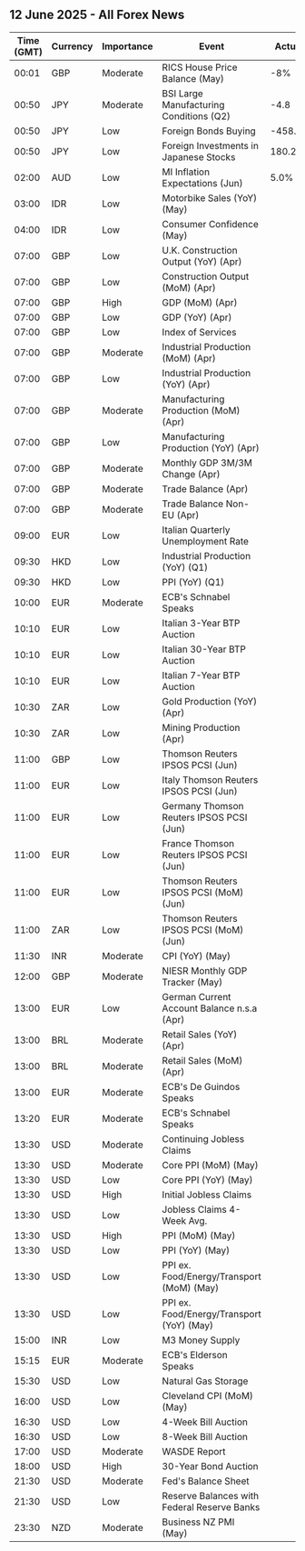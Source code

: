 ## 12 June 2025 - All Forex News

| Time (GMT) | Currency | Importance | Event | Actual | Forecast | Previous |
|------|----------|------------|-------|--------|----------|----------|
| 00:01 | GBP | Moderate | RICS House Price Balance (May) | -8% |  | -3% |
| 00:50 | JPY | Moderate | BSI Large Manufacturing Conditions (Q2) | -4.8 | 0.8 | -2.4 |
| 00:50 | JPY | Low | Foreign Bonds Buying | -458.6B |  | -118.0B |
| 00:50 | JPY | Low | Foreign Investments in Japanese Stocks | 180.2B |  | 336.1B |
| 02:00 | AUD | Low | MI Inflation Expectations (Jun) | 5.0% |  | 4.1% |
| 03:00 | IDR | Low | Motorbike Sales (YoY) (May) |  |  | 3.00% |
| 04:00 | IDR | Low | Consumer Confidence (May) |  |  | 121.7 |
| 07:00 | GBP | Low | U.K. Construction Output (YoY) (Apr) |  |  | 1.4% |
| 07:00 | GBP | Low | Construction Output (MoM) (Apr) |  | 0.3% | 0.5% |
| 07:00 | GBP | High | GDP (MoM) (Apr) |  | -0.1% | 0.2% |
| 07:00 | GBP | Low | GDP (YoY) (Apr) |  |  | 1.1% |
| 07:00 | GBP | Low | Index of Services |  |  | 0.7% |
| 07:00 | GBP | Moderate | Industrial Production (MoM) (Apr) |  | -0.4% | -0.7% |
| 07:00 | GBP | Low | Industrial Production (YoY) (Apr) |  | -0.2% | -0.7% |
| 07:00 | GBP | Moderate | Manufacturing Production (MoM) (Apr) |  | -0.8% | -0.8% |
| 07:00 | GBP | Low | Manufacturing Production (YoY) (Apr) |  | 0.4% | -0.8% |
| 07:00 | GBP | Moderate | Monthly GDP 3M/3M Change (Apr) |  | 0.7% | 0.7% |
| 07:00 | GBP | Moderate | Trade Balance (Apr) |  | -20.80B | -19.87B |
| 07:00 | GBP | Moderate | Trade Balance Non-EU (Apr) |  |  | -6.83B |
| 09:00 | EUR | Low | Italian Quarterly Unemployment Rate |  | 6.0% | 6.1% |
| 09:30 | HKD | Low | Industrial Production (YoY) (Q1) |  |  | 0.90% |
| 09:30 | HKD | Low | PPI (YoY) (Q1) |  |  | 4.10% |
| 10:00 | EUR | Moderate | ECB's Schnabel Speaks |  |  |  |
| 10:10 | EUR | Low | Italian 3-Year BTP Auction |  |  | 2.40% |
| 10:10 | EUR | Low | Italian 30-Year BTP Auction |  |  | 4.700% |
| 10:10 | EUR | Low | Italian 7-Year BTP Auction |  |  | 3.28% |
| 10:30 | ZAR | Low | Gold Production (YoY) (Apr) |  |  | -11.1% |
| 10:30 | ZAR | Low | Mining Production (Apr) |  |  | -2.8% |
| 11:00 | GBP | Low | Thomson Reuters IPSOS PCSI (Jun) |  |  | 49.3 |
| 11:00 | EUR | Low | Italy Thomson Reuters IPSOS PCSI (Jun) |  |  | 46.18 |
| 11:00 | EUR | Low | Germany Thomson Reuters IPSOS PCSI (Jun) |  |  | 47.08 |
| 11:00 | EUR | Low | France Thomson Reuters IPSOS PCSI (Jun) |  |  | 41.95 |
| 11:00 | EUR | Low | Thomson Reuters IPSOS PCSI (MoM) (Jun) |  |  | 50.16 |
| 11:00 | ZAR | Low | Thomson Reuters IPSOS PCSI (MoM) (Jun) |  |  | 50.66 |
| 11:30 | INR | Moderate | CPI (YoY) (May) |  | 3.00% | 3.16% |
| 12:00 | GBP | Moderate | NIESR Monthly GDP Tracker (May) |  |  | 0.6% |
| 13:00 | EUR | Low | German Current Account Balance n.s.a (Apr) |  |  | 34.1B |
| 13:00 | BRL | Moderate | Retail Sales (YoY) (Apr) |  |  | -1.0% |
| 13:00 | BRL | Moderate | Retail Sales (MoM) (Apr) |  |  | 0.8% |
| 13:00 | EUR | Moderate | ECB's De Guindos Speaks |  |  |  |
| 13:20 | EUR | Moderate | ECB's Schnabel Speaks |  |  |  |
| 13:30 | USD | Moderate | Continuing Jobless Claims |  |  | 1,904K |
| 13:30 | USD | Moderate | Core PPI (MoM) (May) |  | 0.3% | -0.4% |
| 13:30 | USD | Low | Core PPI (YoY) (May) |  | 3.1% | 3.1% |
| 13:30 | USD | High | Initial Jobless Claims |  | 242K | 247K |
| 13:30 | USD | Low | Jobless Claims 4-Week Avg. |  |  | 235.00K |
| 13:30 | USD | High | PPI (MoM) (May) |  | 0.2% | -0.5% |
| 13:30 | USD | Low | PPI (YoY) (May) |  | 2.6% | 2.4% |
| 13:30 | USD | Low | PPI ex. Food/Energy/Transport (MoM) (May) |  |  | -0.1% |
| 13:30 | USD | Low | PPI ex. Food/Energy/Transport (YoY) (May) |  |  | 2.9% |
| 15:00 | INR | Low | M3 Money Supply |  |  | 9.5% |
| 15:15 | EUR | Moderate | ECB's Elderson Speaks |  |  |  |
| 15:30 | USD | Low | Natural Gas Storage |  | 108B | 122B |
| 16:00 | USD | Low | Cleveland CPI (MoM) (May) |  |  | 0.3% |
| 16:30 | USD | Low | 4-Week Bill Auction |  |  | 4.170% |
| 16:30 | USD | Low | 8-Week Bill Auction |  |  | 4.225% |
| 17:00 | USD | Moderate | WASDE Report |  |  |  |
| 18:00 | USD | High | 30-Year Bond Auction |  |  | 4.819% |
| 21:30 | USD | Moderate | Fed's Balance Sheet |  |  | 6,673B |
| 21:30 | USD | Low | Reserve Balances with Federal Reserve Banks |  |  | 3.362T |
| 23:30 | NZD | Moderate | Business NZ PMI (May) |  |  | 53.9 |
